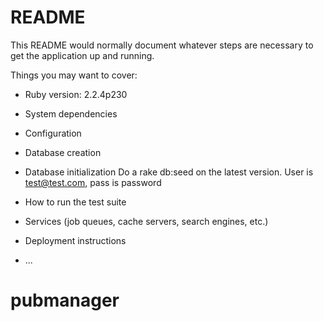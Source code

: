 # README

This README would normally document whatever steps are necessary to get the
application up and running.

Things you may want to cover:

* Ruby version:
2.2.4p230

* System dependencies

* Configuration

* Database creation

* Database initialization
Do a rake db:seed on the latest version.  User is test@test.com, pass is password

* How to run the test suite

* Services (job queues, cache servers, search engines, etc.)

* Deployment instructions

* ...
# pubmanager
